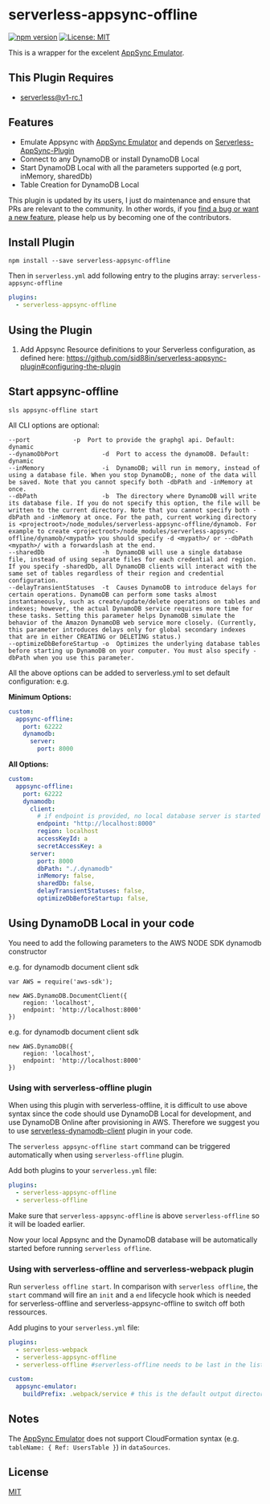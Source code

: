 serverless-appsync-offline
=================================

[![npm version](https://badge.fury.io/js/serverless-appsync-offline.svg)](https://badge.fury.io/js/serverless-appsync-offline)
[![License: MIT](https://img.shields.io/badge/License-MIT-yellow.svg)](https://opensource.org/licenses/MIT)

This is a wrapper for the excelent [AppSync Emulator](https://github.com/ConduitVC/aws-utils/tree/appsync/packages/appsync-emulator-serverless). 

## This Plugin Requires
* serverless@v1-rc.1

## Features
* Emulate Appsync with [AppSync Emulator](https://github.com/ConduitVC/aws-utils/tree/appsync/packages/appsync-emulator-serverless) and depends on [Serverless-AppSync-Plugin](https://github.com/sid88in/serverless-appsync-plugin)
* Connect to any DynamoDB or install DynamoDB Local
* Start DynamoDB Local with all the parameters supported (e.g port, inMemory, sharedDb)
* Table Creation for DynamoDB Local

This plugin is updated by its users, I just do maintenance and ensure that PRs are relevant to the community. In other words, if you [find a bug or want a new feature](https://github.com/aheissenberger/serverless-appsync-offline/issues), please help us by becoming one of the contributors.

## 

## Install Plugin
`npm install --save serverless-appsync-offline`

Then in `serverless.yml` add following entry to the plugins array: `serverless-appsync-offline`
```yml
plugins:
  - serverless-appsync-offline
```

## Using the Plugin


1) Add Appsync Resource definitions to your Serverless configuration, as defined here: https://github.com/sid88in/serverless-appsync-plugin#configuring-the-plugin




## Start appsync-offline

`sls appsync-offline start`

All CLI options are optional:

```
--port  		  -p  Port to provide the graphgl api. Default: dynamic
--dynamoDbPort            -d  Port to access the dynamoDB. Default: dynamic
--inMemory                -i  DynamoDB; will run in memory, instead of using a database file. When you stop DynamoDB;, none of the data will be saved. Note that you cannot specify both -dbPath and -inMemory at once.
--dbPath                  -b  The directory where DynamoDB will write its database file. If you do not specify this option, the file will be written to the current directory. Note that you cannot specify both -dbPath and -inMemory at once. For the path, current working directory is <projectroot>/node_modules/serverless-appsync-offline/dynamob. For example to create <projectroot>/node_modules/serverless-appsync-offline/dynamob/<mypath> you should specify -d <mypath>/ or --dbPath <mypath>/ with a forwardslash at the end.
--sharedDb                -h  DynamoDB will use a single database file, instead of using separate files for each credential and region. If you specify -sharedDb, all DynamoDB clients will interact with the same set of tables regardless of their region and credential configuration.
--delayTransientStatuses  -t  Causes DynamoDB to introduce delays for certain operations. DynamoDB can perform some tasks almost instantaneously, such as create/update/delete operations on tables and indexes; however, the actual DynamoDB service requires more time for these tasks. Setting this parameter helps DynamoDB simulate the behavior of the Amazon DynamoDB web service more closely. (Currently, this parameter introduces delays only for global secondary indexes that are in either CREATING or DELETING status.)
--optimizeDbBeforeStartup -o  Optimizes the underlying database tables before starting up DynamoDB on your computer. You must also specify -dbPath when you use this parameter.
```

All the above options can be added to serverless.yml to set default configuration: e.g.

**Minimum Options:**
```yml
custom:
  appsync-offline:
    port: 62222
    dynamodb:
      server:
        port: 8000
```
**All Options:**
```yml
custom:
  appsync-offline:
    port: 62222
    dynamodb:
      client:
        # if endpoint is provided, no local database server is started and and appsync connects to the endpoint - e.g. serverless-dynamodb-local
        endpoint: "http://localhost:8000"
        region: localhost
        accessKeyId: a
        secretAccessKey: a
      server:
        port: 8000
        dbPath: "./.dynamodb"
        inMemory: false,
        sharedDb: false,
        delayTransientStatuses: false,
        optimizeDbBeforeStartup: false,
```


## Using DynamoDB Local in your code
You need to add the following parameters to the AWS NODE SDK dynamodb constructor

e.g. for dynamodb document client sdk
```
var AWS = require('aws-sdk');
```
```
new AWS.DynamoDB.DocumentClient({
    region: 'localhost',
    endpoint: 'http://localhost:8000'
})
```
e.g. for dynamodb document client sdk
```
new AWS.DynamoDB({
    region: 'localhost',
    endpoint: 'http://localhost:8000'
})
```

### Using with serverless-offline plugin
When using this plugin with serverless-offline, it is difficult to use above syntax since the code should use DynamoDB Local for development, and use DynamoDB Online after provisioning in AWS. Therefore we suggest you to use [serverless-dynamodb-client](https://github.com/99xt/serverless-dynamodb-client) plugin in your code.

The `serverless appsync-offline start` command can be triggered automatically when using `serverless-offline` plugin.


Add both plugins to your `serverless.yml` file:
```yaml
plugins:
  - serverless-appsync-offline
  - serverless-offline
```

Make sure that `serverless-appsync-offline` is above `serverless-offline` so it will be loaded earlier.

Now your local Appsync and the DynamoDB database will be automatically started before running `serverless offline`.

### Using with serverless-offline and serverless-webpack plugin
Run `serverless offline start`. In comparison with `serverless offline`, the `start` command will fire an `init` and a `end` lifecycle hook which is needed for serverless-offline and serverless-appsync-offline to switch off both ressources. 

Add plugins to your `serverless.yml` file:
```yaml
plugins:
  - serverless-webpack
  - serverless-appsync-offline
  - serverless-offline #serverless-offline needs to be last in the list

custom:
  appsync-emulator:
    buildPrefix: .webpack/service # this is the default output directory for serverless-webpack
```
## Notes

The [AppSync Emulator](https://github.com/ConduitVC/aws-utils/tree/appsync/packages/appsync-emulator-serverless) does not support CloudFormation syntax (e.g. `tableName: { Ref: UsersTable }`) in `dataSources`. 

## License
  [MIT](LICENSE)